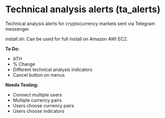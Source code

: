 # Technical analysis alerts (ta_alerts)
Technical analysis alerts for cryptocurrency markets sent via Telegram messenger.

install.sh: Can be used for full install on Amazon AWI EC2.

<b>To Do:</b>
- ATH
- % Change
- Different technical analysis indicators
- Cancel button on menus

<b>Needs Testing:</b>
- Connect multiple users
- Multiple currency pairs
- Users choose currency pairs
- Users choose indicators
